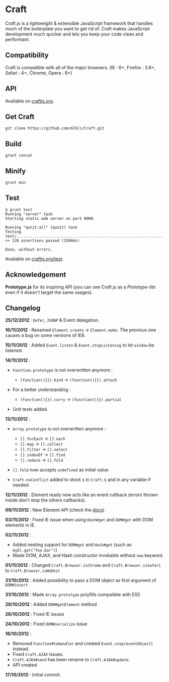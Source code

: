 # Craft

Craft.js is a lightweight & extensible JavaScript framework that handles much of the boilerplate you want to get rid of. Craft makes JavaScript development much quicker and lets you keep your code clean and performant.

## Compatibility

Craft is compatible with all of the major browsers. (IE : 6+, Firefox : 3.6+, Safari : 4+, Chrome, Opera : 8+)

## API
Available on [craftjs.org](http://craftjs.org).

## Get Craft

```
git clone https://github.com/mlbli/Craft.git
```


## Build

```
grunt concat
```

## Minify

```
grunt min
```


## Test

```
$ grunt test
Running "server" task
Starting static web server on port 8000.

Running "qunit:all" (qunit) task
Testing test/..............................................................................OK
>> 139 assertions passed (3204ms)

Done, without errors.
```

Available on [craftjs.org/test](http://craftjs.org/test).

## Acknowledgement

**Prototype.js** for its inspiring API (you can see Craft.js as a *Prototype-lite* even if it doesn't target the same usages).

## Changelog

**25/12/2012** : 
  `Defer`, `JSONP` & Event delegation. 

**16/11/2012** :
  Renamed `Element.create` -> `Element.make`. The previous one causes a bug on some versions of IE8.

**15/11/2012** :
  Added `Event.listen` & `Event.stopListening` to let `window` be listened.

**14/11/2012** :

* `Function.prototype` is not overwritten anymore :
	* `(function(){}).bind` -> `(function(){}).attach`

* For a better understanding :
	* `(function(){}).curry` ->  `(function(){}).partial`

* Unit tests added.

**13/11/2012** :

* `Array.prototype` is not overwritten anymore :

	* `[].forEach` -> `[].each`
	* `[].map` -> `[].collect`
	* `[].filter` -> `[].select`
	* `[].indexOf` -> `[].find`
	* `[].reduce` -> `[].fold`

* `[].fold` now accepts `undefined` as initial value.
* `Craft.noConflict` added to stock `$` in `Craft.$` and in any variable if needed.

**12/11/2012** : Element ready now acts like an event callback (errors thrown inside don't stop the others callbacks).

**09/11/2012** : New Element API (check the [docs](http://craftjs.org/docs))

**03/11/2012** : Fixed IE issue when using `Hash#get` and `DOM#get` with DOM elements in IE.

**02/11/2012** :

* Added nesting support for `DOM#get` and `Hash#get` (such as `myEl.get("foo.bar")`)
* Made DOM, AJAX, and Hash constructor invokable without `new` keyword.

**01/11/2012** : Changed `Craft.Browser.isChrome` and `Craft.Browser.isSafari` to `Craft.Browser.isWebkit`

**31/10/2012** : Added possibility to pass a DOM object as first argument of `DOM#insert`

**31/10/2012** : Made `Array.prototype` polyfills compatible with ES5

**29/10/2012** : Added `DOM#getElement`  method

**26/10/2012** : Fixed IE issues

**24/10/2012** : Fixed `DOM#serialize` issue

**18/10/2012** :

* Removed `Function#toHandler` and created `Event.stop(eventObject)` instead.
* Fixed `Craft.AJAX` issues.
* `Craft.AJAX#send` has been rename to `Craft.AJAX#update`.
* API created

**17/10/2012** : Initial commit.
